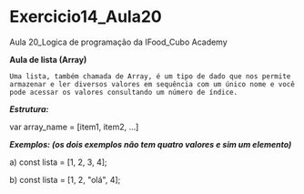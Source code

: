 # Exercicio14_Aula20
Aula 20_Logica de programação da IFood_Cubo Academy

**Aula de lista (Array)**   

    Uma lista, também chamada de Array, é um tipo de dado que nos permite armazenar e ler diversos valores em sequência com um único nome e você pode acessar os valores consultando um número de índice.

***Estrutura:***

var array_name = [item1, item2, ...]

***Exemplos: (os dois exemplos não tem quatro valores e sim um elemento)***

a) const lista = [1, 2, 3, 4];

b) const lista = [1, 2, "olá", 4];    
